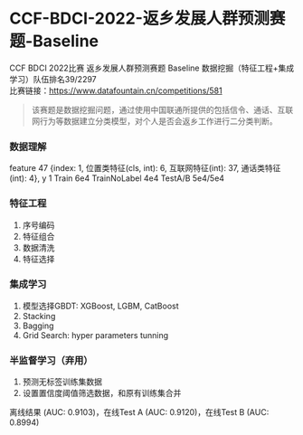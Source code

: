 # CCF-BDCI-2022-返乡发展人群预测赛题-Baseline
CCF BDCI 2022比赛 返乡发展人群预测赛题 Baseline 数据挖掘（特征工程+集成学习）队伍排名39/2297  
比赛链接：https://www.datafountain.cn/competitions/581  
> 该赛题是数据挖掘问题，通过使用中国联通所提供的包括信令、通话、互联网行为等数据建立分类模型，对个人是否会返乡工作进行二分类判断。  

### 数据理解
feature 47 {index: 1, 位置类特征(cls, int): 6, 互联网特征(int): 37, 通话类特征(int): 4}, y 1
Train 6e4
TrainNoLabel 4e4
TestA/B 5e4/5e4

### 特征工程
1. 序号编码
2. 特征组合
3. 数据清洗
4. 特征选择
  
### 集成学习
1. 模型选择GBDT: XGBoost, LGBM, CatBoost
2. Stacking
3. Bagging
4. Grid Search: hyper parameters tunning
  
### 半监督学习（弃用）
1. 预测无标签训练集数据
2. 设置置信度阈值筛选数据，和原有训练集合并
  
离线结果 (AUC: 0.9103)，在线Test A (AUC: 0.9120)，在线Test B (AUC: 0.8994)
